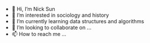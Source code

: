- 👋 Hi, I’m Nick Sun
- 👀 I’m interested in sociology and history
- 🌱 I’m currently learning data structures and algorithms
- 💞️ I’m looking to collaborate on ...
- 📫 How to reach me ...

<!---
nick225599/nick225599 is a ✨ special ✨ repository because its `README.md` (this file) appears on your GitHub profile.
You can click the Preview link to take a look at your changes.
--->
